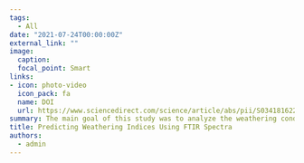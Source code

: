 ```yaml
---
tags:
  - All
date: "2021-07-24T00:00:00Z"
external_link: ""
image:
  caption: 
  focal_point: Smart
links:
- icon: photo-video
  icon_pack: fa
  name: DOI
  url: https://www.sciencedirect.com/science/article/abs/pii/S0341816221002952?via%3Dihub
summary: The main goal of this study was to analyze the weathering conditions of the most representative soils of West Azerbaijan, Northern Iran, using chemical indices, and to demonstrate the suitability of FTIR spectra and RF to predict these weathering indices and to identify the major soil components related to soil weathering.  
title: Predicting Weathering Indices Using FTIR Spectra
authors: 
  - admin
---
```

